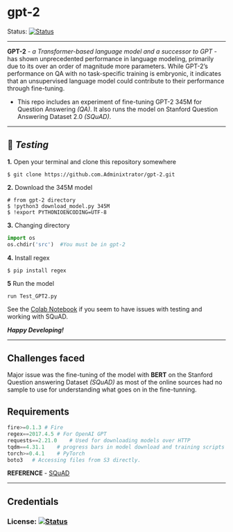 <h1 color="green">gpt-2</h1>

Status: [![Status](https://img.shields.io/badge/Updates-Completed-skirretgreen)](https://github.com/openai/gpt-2) 

-------------------------

**GPT-2** - *a Transformer-based language model and a successor to GPT* - has shown unprecedented performance in language modeling, primarily due to its over an order of magnitude more parameters. While GPT-2’s performance on QA with no task-specific training is embryonic, it indicates that an unsupervised language model could contribute to their performance through fine-tuning.

-   This repo includes an experiment of fine-tuning GPT-2 345M for Question Answering _(QA)_. It also runs the model on Stanford Question Answering Dataset 2.0 _(SQuAD)_.

------------------------------------------------------------------------

## :page_with_curl: _Testing_

**1.** Open your terminal and clone this repository somewhere 

```shell    
$ git clone https://github.com.Adminixtrator/gpt-2.git
```
**2.** Download the 345M model

```shell
# from gpt-2 directory
$ !python3 download_model.py 345M
$ !export PYTHONIOENCODING=UTF-8
```
**3.** Changing directory

```python
import os
os.chdir('src')  #You must be in gpt-2
```
**4.** Install regex 

```shell
$ pip install regex
```
**5** Run the model

```shell
run Test_GPT2.py 
```
See the [Colab Notebook](https://colab.research.google.com/drive/1LeOsYzxxMXDFiI3CXKgUktGZJ7Bvl2-7#scrollTo=oEQYAQ_8Rv3P) if you seem to have issues with testing and working with SQuAD.

**_Happy Developing!_**

-------------------------------------------------------

## Challenges faced

Major issue was the fine-tuning of the model with **BERT** on the Stanford Question answering Dataset _(SQuAD)_ as most of the online sources had no sample to use for understanding what goes on in the fine-tunning. 

## Requirements

```python
fire>=0.1.3 # Fire 
regex==2017.4.5 # For OpenAI GPT
requests==2.21.0    # Used for downloading models over HTTP 
tqdm==4.31.1    # progress bars in model download and training scripts
torch>=0.4.1    # PyTorch
boto3   # Accessing files from S3 directly.
```

**REFERENCE** - [SQuAD](https://github.com/aswalin/SQuAD)

--------------------------------------------
## Credentials

### License: [![Status](https://img.shields.io/badge/MIT-Approved-blue)](./LICENSE)
